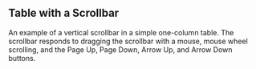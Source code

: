 ## Table with a Scrollbar

An example of a vertical scrollbar in a simple one-column table. The scrollbar responds to dragging the scrollbar with a mouse, mouse wheel scrolling, and the Page Up, Page Down, Arrow Up, and Arrow Down buttons.
